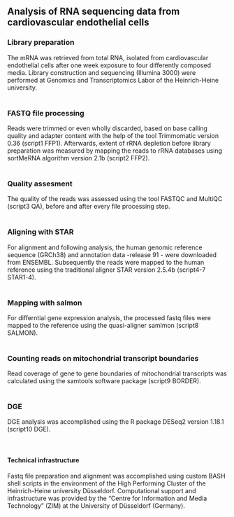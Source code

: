 ## Analysis of RNA sequencing data from cardiovascular endothelial cells

### Library preparation
The mRNA was retrieved from total RNA, isolated from cardiovascular endothelial cells after one week exposure to four differently composed media. Library construction and sequencing (Illumina 3000) were performed at Genomics and Transcriptomics Labor of the Heinrich-Heine university. 
<br />
<br />

### FASTQ file processing
Reads were trimmed or even wholly discarded, based on base calling quality and adapter content with the help of the tool Trimmomatic version 0.36 (script1 FFP1). Afterwards, extent of rRNA depletion before library preparation was measured by mapping the reads to rRNA databases using sortMeRNA algorithm version 2.1b (script2 FFP2). 
<br />
<br />

### Quality assesment
The quality of the reads was assessed using the tool FASTQC and MultiQC (script3 QA), before and after every file processing step.
<br />
<br />

### Aligning with STAR
For alignment and following analysis, the human genomic reference sequence (GRCh38) and annotation data -release 91 - were downloaded from ENSEMBL. Subsequently the reads were mapped to the human reference using the traditional aligner STAR version 2.5.4b (script4-7 STAR1-4).
<br />
<br />

### Mapping with salmon
For differntial gene expression analysis, the processed fastq files were mapped to the reference using the quasi-aligner samlmon (script8 SALMON).
<br />
<br />


### Counting reads on mitochondrial transcript boundaries
Read coverage of gene to gene boundaries of mitochondrial transcripts was calculated using the samtools software package (script9 BORDER). 
<br />
<br />

### DGE
DGE analysis was accomplished using the R package DESeq2 version 1.18.1 (script10 DGE). 
<br />
<br />
<br />

#### Technical infrastructure
Fastq file preparation and alignment was accomplished using custom BASH shell scripts in the environment of the High Performing Cluster of the Heinrich-Heine university Düsseldorf. Computational support and infrastructure was provided by the “Centre for Information and Media Technology” (ZIM) at the University of Düsseldorf (Germany).
